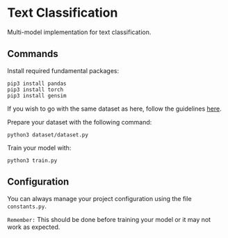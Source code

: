 # Text Classification

Multi-model implementation for text classification.

## Commands

Install required fundamental packages:

```
pip3 install pandas
pip3 install torch
pip3 install gensim
```

If you wish to go with the same dataset as here, follow the guidelines [here](https://github.com/arunism/Text-Classification/blob/master/dataset/README.md).

Prepare your dataset with the following command:

`python3 dataset/dataset.py`

Train your model with:

`python3 train.py`


## Configuration

You can always manage your project configuration using the file `constants.py`.

`Remember:` This should be done before training your model or it may not work as expected.